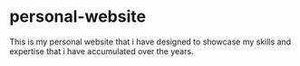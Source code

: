 # personal-website
This is my personal website that i have designed to showcase my skills and expertise that i have accumulated over the years.
